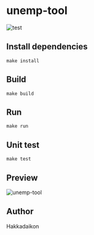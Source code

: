 # unemp-tool
![test](https://github.com/Hakkadaikon/unemp-tool/actions/workflows/test.yml/badge.svg)

## Install dependencies

```shell
make install
```

## Build

```shell
make build
```

## Run

```shell
make run 
```

## Unit test

```shell
make test
```

## Preview

![unemp-tool](https://github.com/user-attachments/assets/54b7ba6f-2758-40f2-ab25-b16cce305638)

## Author
Hakkadaikon
